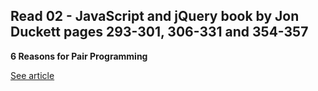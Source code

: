 ## Read 02 - JavaScript and jQuery book by Jon Duckett pages 293-301, 306-331 and 354-357



**6 Reasons for Pair Programming**

[See article](https://www.codefellows.org/blog/6-reasons-for-pair-programming/)

